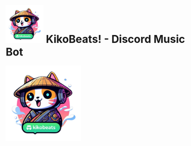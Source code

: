 # <img alt="Logo" height="100" width="100" src="https://raw.githubusercontent.com/beckerfelipee/ImagesDB/main/KikoBeats/icon4%20no%20bg.png"> KikoBeats! - Discord Music Bot 

<img alt="Logo" height="200" width="200" src="https://raw.githubusercontent.com/beckerfelipee/ImagesDB/main/KikoBeats/icon4%20no%20bg.png">
